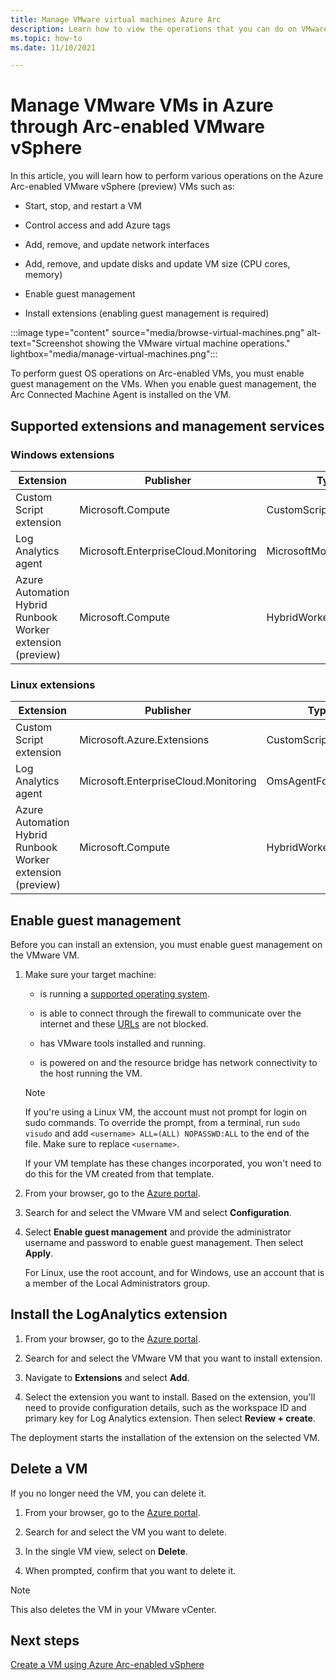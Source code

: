 ```yaml
---
title: Manage VMware virtual machines Azure Arc
description: Learn how to view the operations that you can do on VMware virtual machines and install the Log Analytics agent.
ms.topic: how-to 
ms.date: 11/10/2021

---
```


# Manage VMware VMs in Azure through Arc-enabled VMware vSphere

In this article, you will learn how to perform various operations on the Azure Arc-enabled VMware vSphere (preview) VMs such as:

- Start, stop, and restart a VM

- Control access and add Azure tags

- Add, remove, and update network interfaces

- Add, remove, and update disks and update VM size (CPU cores, memory)

- Enable guest management

- Install extensions (enabling guest management is required)

:::image type="content" source="media/browse-virtual-machines.png" alt-text="Screenshot showing the VMware virtual machine operations." lightbox="media/manage-virtual-machines.png":::

To perform guest OS operations on Arc-enabled VMs, you must enable guest management on the VMs. When you enable guest management, the Arc Connected Machine Agent is installed on the VM.

## Supported extensions and management services

### Windows extensions

|Extension |Publisher |Type |
|----------|----------|-----|
|Custom Script extension |Microsoft.Compute | CustomScriptExtension |
|Log Analytics agent |Microsoft.EnterpriseCloud.Monitoring |MicrosoftMonitoringAgent |
|Azure Automation Hybrid Runbook Worker extension (preview) |Microsoft.Compute | HybridWorkerForWindows| 


### Linux extensions

|Extension |Publisher |Type |
|----------|----------|-----|
|Custom Script extension |Microsoft.Azure.Extensions |CustomScript |
|Log Analytics agent |Microsoft.EnterpriseCloud.Monitoring |OmsAgentForLinux |
|Azure Automation Hybrid Runbook Worker extension (preview) | Microsoft.Compute | HybridWorkerForLinux|

## Enable guest management

Before you can install an extension, you must enable guest management on the VMware VM.  

1. Make sure your target machine:

   - is running a [supported operating system](../servers/prerequisites.md#supported-operating-systems).

   - is able to connect through the firewall to communicate over the internet and these [URLs](../servers/network-requirements.md#details) are not blocked.

   - has VMware tools installed and running.

   - is powered on and the resource bridge has network connectivity to the host running the VM.

   >[!NOTE]
   >If you're using a Linux VM, the account must not prompt for login on sudo commands. To override the prompt, from a terminal, run `sudo visudo` and add `<username> ALL=(ALL) NOPASSWD:ALL` to the end of the file.  Make sure to replace `<username>`.
   >
   >If your VM template has these changes incorporated, you won't need to do this for the VM created from that template.

1. From your browser, go to the [Azure portal](https://portal.azure.com).

2. Search for and select the VMware VM and select **Configuration**.

3. Select **Enable guest management** and provide the administrator username and password to enable guest management.  Then select **Apply**.

   For Linux, use the root account, and for Windows, use an account that is a member of the Local Administrators group.

## Install the LogAnalytics extension

1. From your browser, go to the [Azure portal](https://portal.azure.com).

1. Search for and select the VMware VM that you want to install extension.

1. Navigate to **Extensions** and select **Add**.

1. Select the extension you want to install. Based on the extension, you'll need to provide configuration details, such as the workspace ID and primary key for Log Analytics extension. Then select **Review + create**.

The deployment starts the installation of the extension on the selected VM.

## Delete a VM

If you no longer need the VM, you can delete it.

1. From your browser, go to the [Azure portal](https://portal.azure.com).

2. Search for and select the VM you want to delete.

3. In the single VM view, select on **Delete**.

4. When prompted, confirm that you want to delete it.

>[!NOTE]
>This also deletes the VM in your VMware vCenter.

## Next steps

[Create a VM using Azure Arc-enabled vSphere](quick-start-create-a-vm.md)
